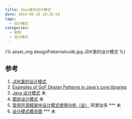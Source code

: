 ```yaml
---
title: Java里的设计模式
date: 2019-09-10 20:26:54
tags:
  - 设计模式
categories:
  - 架构
  - 设计模式
---
```


<p></p>
<!-- more -->



{% asset_img   designPatternsInJdk.jpg  JDK里的设计模式  %}



## 参考

1. [JDK里的设计模式](https://coolshell.cn/articles/3320.html)
2. [Examples of GoF Design Patterns in Java's core libraries](https://stackoverflow.com/questions/1673841/examples-of-gof-design-patterns-in-javas-core-libraries)
3. [Java 设计模式](https://github.com/Snailclimb/JavaGuide/blob/master/docs/system-design/%E8%AE%BE%E8%AE%A1%E6%A8%A1%E5%BC%8F.md) 未
4. [图说设计模式](https://design-patterns.readthedocs.io/zh_CN/latest/index.html) 未
5. [常用开源框架中设计模式使用分析（全）](https://www.jianshu.com/p/503b15f155c0)  阿里加多 *** 未
6. [设计模式概览图](https://colobu.com/2014/09/05/design-pattern-cheatsheet/) *** 未
